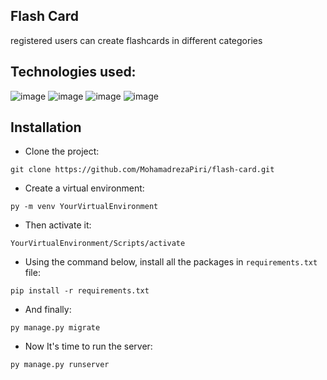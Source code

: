 ## Flash Card
registered users can create flashcards in different categories
## Technologies used:
![image](https://img.shields.io/badge/Python-FFD43B?style=for-the-badge&logo=python&logoColor=blue)
![image](https://img.shields.io/badge/Django-092E20?style=for-the-badge&logo=django&logoColor=green)
![image](https://img.shields.io/badge/django%20rest-ff1709?style=for-the-badge&logo=django&logoColor=white)
![image](https://img.shields.io/badge/JWT-000000?style=for-the-badge&logo=JSON%20web%20tokens&logoColor=white)
## Installation
- Clone the project:
```
git clone https://github.com/MohamadrezaPiri/flash-card.git
```
- Create a virtual environment:
```
py -m venv YourVirtualEnvironment
```
- Then activate it:
```
YourVirtualEnvironment/Scripts/activate
```
- Using the command below, install all the packages in ```requirements.txt``` file:
```
pip install -r requirements.txt
```
- And finally:
```
py manage.py migrate
```
- Now It's time to run the server:
```
py manage.py runserver
```


